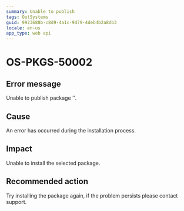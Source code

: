 ```yaml
---
summary: Unable to publish
tags: OutSystems
guid: 9923688b-c8d9-4a1c-9d79-4deb4b2a8db3
locale: en-us
app_type: web api
---
```


# OS-PKGS-50002

## Error message

Unable to publish package '<packageName>'.

## Cause

An error has occurred during the installation process.

## Impact

Unable to install the selected package.

## Recommended action

Try installing the package again, if the problem persists please contact support.

